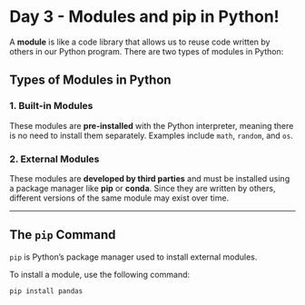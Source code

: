 # Day 3 - Modules and pip in Python!

A **module** is like a code library that allows us to reuse code written by others in our Python program. There are two types of modules in Python:

## Types of Modules in Python

### 1. Built-in Modules  
These modules are **pre-installed** with the Python interpreter, meaning there is no need to install them separately. Examples include `math`, `random`, and `os`.

### 2. External Modules  
These modules are **developed by third parties** and must be installed using a package manager like **pip** or **conda**. Since they are written by others, different versions of the same module may exist over time.

---

## The `pip` Command  
`pip` is Python’s package manager used to install external modules.  

To install a module, use the following command:  

```sh
pip install pandas
